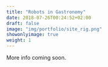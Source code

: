 ```yaml
---
title: "Robots in Gastronomy"
date: 2018-07-26T00:24:52+02:00
draft: false
image: "img/portfolio/site_rig.png"
showonlyimage: true
weight: 1
---
```


More info coming soon.
